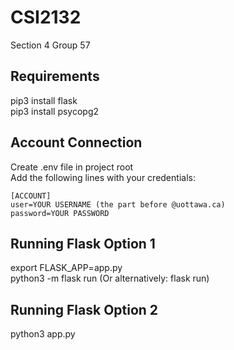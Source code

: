 # CSI2132

Section 4 Group 57 <br>


## Requirements

pip3 install flask <br>
pip3 install psycopg2

## Account Connection

Create .env file in project root <br>
Add the following lines with your credentials: <br>

```
[ACCOUNT] 
user=YOUR USERNAME (the part before @uottawa.ca)
password=YOUR PASSWORD
```

## Running Flask Option 1

export FLASK_APP=app.py <br>
python3 -m flask run         (Or alternatively: flask run)

## Running Flask Option 2

python3 app.py
